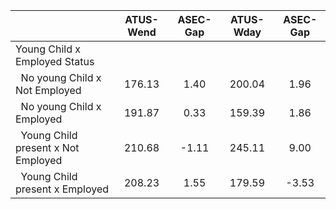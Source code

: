 
|                      |    ATUS-Wend |     ASEC-Gap |    ATUS-Wday |     ASEC-Gap |
| -------------------- | :----------: | :----------: | :----------: | :----------: |
| Young Child x Employed Status |              |              |              |              |
| &nbsp;&nbsp;No young Child x Not Employed |       176.13 |         1.40 |       200.04 |         1.96 |
| &nbsp;&nbsp;No young Child x Employed |       191.87 |         0.33 |       159.39 |         1.86 |
| &nbsp;&nbsp;Young Child present x Not Employed |       210.68 |        -1.11 |       245.11 |         9.00 |
| &nbsp;&nbsp;Young Child present x Employed |       208.23 |         1.55 |       179.59 |        -3.53 |

